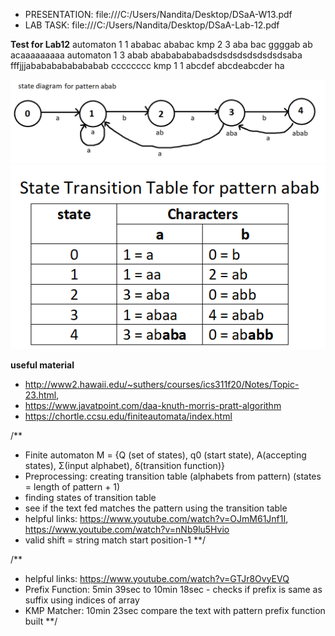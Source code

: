* PRESENTATION: file:///C:/Users/Nandita/Desktop/DSaA-W13.pdf 
* LAB TASK: file:///C:/Users/Nandita/Desktop/DSaA-Lab-12.pdf

**Test for Lab12**
automaton 1 1
ababac
ababac
kmp 2 3
aba
bac
ggggab
ab
acaaaaaaaaa
automaton 1 3
abab
abababababadsdsdsdsdsdsdsdsaba
fffjjjabababababababab
cccccccc
kmp 1 1
abcdef
abcdeabcder
ha


![img.png](img.png)
![img_1.png](img_1.png)

**useful material**
* http://www2.hawaii.edu/~suthers/courses/ics311f20/Notes/Topic-23.html,
* https://www.javatpoint.com/daa-knuth-morris-pratt-algorithm
* https://chortle.ccsu.edu/finiteautomata/index.html

/**
* Finite automaton M = {Q (set of states), q0 (start state), A(accepting states), Σ(input alphabet), δ(transition function)}
* Preprocessing: creating transition table (alphabets from pattern) (states = length of pattern + 1)
* finding states of transition table
* see if the text fed matches the pattern using the transition table
* helpful links: https://www.youtube.com/watch?v=OJmM61Jnf1I, https://www.youtube.com/watch?v=nNb9lu5Hvio
* valid shift = string match start position-1
  **/

/**
* helpful links: https://www.youtube.com/watch?v=GTJr8OvyEVQ
* Prefix Function: 5min 39sec to 10min 18sec - checks if prefix is same as suffix using indices of array
* KMP Matcher: 10min 23sec compare the text with pattern prefix function built
  **/


